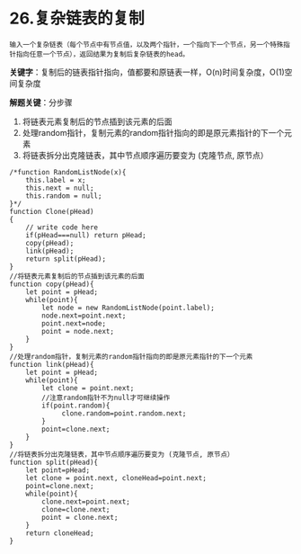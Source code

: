 # 26.复杂链表的复制

```
输入一个复杂链表（每个节点中有节点值，以及两个指针，一个指向下一个节点，另一个特殊指针指向任意一个节点），返回结果为复制后复杂链表的head。
```

**关键字**：复制后的链表指针指向，值都要和原链表一样，O(n)时间复杂度，O(1)空间复杂度

**解题关键**：分步骤

1. 将链表元素复制后的节点插到该元素的后面
2. 处理random指针，复制元素的random指针指向的即是原元素指针的下一个元素
3. 将链表拆分出克隆链表，其中节点顺序遍历要变为 (克隆节点, 原节点）

```
/*function RandomListNode(x){
    this.label = x;
    this.next = null;
    this.random = null;
}*/
function Clone(pHead)
{
    // write code here
    if(pHead===null) return pHead;
    copy(pHead);
    link(pHead);
    return split(pHead);
}
//将链表元素复制后的节点插到该元素的后面
function copy(pHead){
    let point = pHead;
    while(point){
        let node = new RandomListNode(point.label);
        node.next=point.next;
        point.next=node;
        point = node.next;
    }
}
//处理random指针，复制元素的random指针指向的即是原元素指针的下一个元素
function link(pHead){
    let point = pHead;
    while(point){
        let clone = point.next;
        //注意random指针不为null才可继续操作
        if(point.random){
             clone.random=point.random.next;
        }
        point=clone.next;
    }
}
//将链表拆分出克隆链表，其中节点顺序遍历要变为 (克隆节点, 原节点）
function split(pHead){
    let point=pHead;
    let clone = point.next, cloneHead=point.next;
    point=clone.next;
    while(point){
        clone.next=point.next;
        clone=clone.next;
        point = clone.next;
    }
    return cloneHead;
}
```

